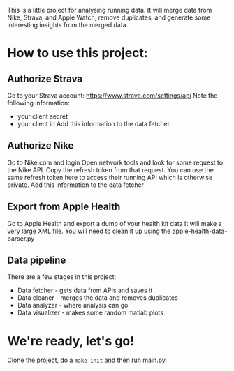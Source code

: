 This is a little project for analysing running data. It will merge data from Nike, Strava, and Apple Watch, remove duplicates, and generate some interesting insights from the merged data.

# How to use this project:

## Authorize Strava

Go to your Strava account: https://www.strava.com/settings/api
Note the following information:
- your client secret
- your client id
Add this information to the data fetcher

## Authorize Nike

Go to Nike.com and login
Open network tools and look for some request to the Nike API. Copy the refresh token from that request.
You can use the same refresh token here to access their running API which is otherwise private.
Add this information to the data fetcher

## Export from Apple Health

Go to Apple Health and export a dump of your health kit data
It will make a very large XML file. 
You will need to clean it up using the apple-health-data-parser.py

## Data pipeline

There are a few stages in this project:
- Data fetcher - gets data from APIs and saves it
- Data cleaner - merges the data and removes duplicates
- Data analyzer - where analysis can go
- Data visualizer - makes some random matlab plots

# We're ready, let's go!

Clone the project, do a `make init` and then run main.py.
